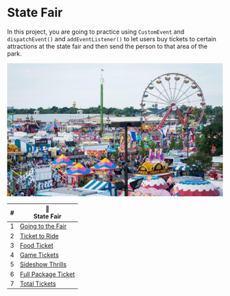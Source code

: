 # State Fair

In this project, you are going to practice using `CustomEvent` and `dispatchEvent()` and `addEventListener()` to let users buy tickets to certain attractions at the state fair and then send the person to that area of the park.

![image of a state fair](./chapters/images/ohiostatefair.jpg)

| #  | 🎢 <br/> State Fair |
|--|--|
| 1 | [Going to the Fair](./chapters/SF_SETUP.md) |
| 2 |  [Ticket to Ride](./chapters/SF_RIDE_TICKET.md) |
| 3 | [Food Ticket](./chapters/SF_FOOD_TICKET.md) |
| 4 | [Game Tickets](./chapters/SF_GAME_TICKET.md) |
| 5 | [Sideshow Thrills](./chapters/SF_SIDESHOW_TICKET.md) |
| 6 | [Full Package Ticket](./chapters/SF_PACKAGE_TICKET.md) |
| 7 | [Total Tickets](./chapters/SF_CUSTOMER_COUNT.md) |
